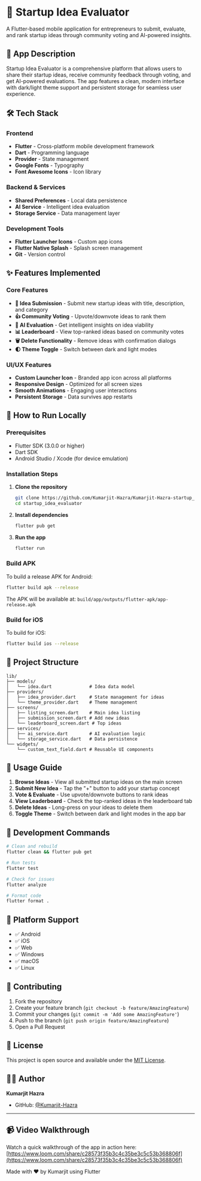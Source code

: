 # 🚀 Startup Idea Evaluator

A Flutter-based mobile application for entrepreneurs to submit, evaluate, and rank startup ideas through community voting and AI-powered insights.

## 📱 App Description

Startup Idea Evaluator is a comprehensive platform that allows users to share their startup ideas, receive community feedback through voting, and get AI-powered evaluations. The app features a clean, modern interface with dark/light theme support and persistent storage for seamless user experience.

## 🛠️ Tech Stack

### Frontend
- **Flutter** - Cross-platform mobile development framework
- **Dart** - Programming language
- **Provider** - State management
- **Google Fonts** - Typography
- **Font Awesome Icons** - Icon library

### Backend & Services
- **Shared Preferences** - Local data persistence
- **AI Service** - Intelligent idea evaluation
- **Storage Service** - Data management layer

### Development Tools
- **Flutter Launcher Icons** - Custom app icons
- **Flutter Native Splash** - Splash screen management
- **Git** - Version control

## ✨ Features Implemented

### Core Features
- **📝 Idea Submission** - Submit new startup ideas with title, description, and category
- **👍 Community Voting** - Upvote/downvote ideas to rank them
- **🤖 AI Evaluation** - Get intelligent insights on idea viability
- **📊 Leaderboard** - View top-ranked ideas based on community votes
- **🗑️ Delete Functionality** - Remove ideas with confirmation dialogs
- **🌓 Theme Toggle** - Switch between dark and light modes

### UI/UX Features
- **Custom Launcher Icon** - Branded app icon across all platforms
- **Responsive Design** - Optimized for all screen sizes
- **Smooth Animations** - Engaging user interactions
- **Persistent Storage** - Data survives app restarts

## 🚀 How to Run Locally

### Prerequisites
- Flutter SDK (3.0.0 or higher)
- Dart SDK
- Android Studio / Xcode (for device emulation)

### Installation Steps

1. **Clone the repository**
   ```bash
   git clone https://github.com/Kumarjit-Hazra/Kumarjit-Hazra-startup_idea_evaluator.git
   cd startup_idea_evaluator
   ```

2. **Install dependencies**
   ```bash
   flutter pub get
   ```

3. **Run the app**
   ```bash
   flutter run
   ```

### Build APK

To build a release APK for Android:

```bash
flutter build apk --release
```

The APK will be available at: `build/app/outputs/flutter-apk/app-release.apk`

### Build for iOS

To build for iOS:

```bash
flutter build ios --release
```

## 📁 Project Structure

```
lib/
├── models/
│   └── idea.dart              # Idea data model
├── providers/
│   ├── idea_provider.dart     # State management for ideas
│   └── theme_provider.dart    # Theme management
├── screens/
│   ├── listing_screen.dart    # Main idea listing
│   ├── submission_screen.dart # Add new ideas
│   └── leaderboard_screen.dart # Top ideas
├── services/
│   ├── ai_service.dart        # AI evaluation logic
│   └── storage_service.dart   # Data persistence
└── widgets/
    └── custom_text_field.dart # Reusable UI components
```

## 🎯 Usage Guide

1. **Browse Ideas** - View all submitted startup ideas on the main screen
2. **Submit New Idea** - Tap the "+" button to add your startup concept
3. **Vote & Evaluate** - Use upvote/downvote buttons to rank ideas
4. **View Leaderboard** - Check the top-ranked ideas in the leaderboard tab
5. **Delete Ideas** - Long-press on your ideas to delete them
6. **Toggle Theme** - Switch between dark and light modes in the app bar

## 🔧 Development Commands

```bash
# Clean and rebuild
flutter clean && flutter pub get

# Run tests
flutter test

# Check for issues
flutter analyze

# Format code
flutter format .
```

## 📱 Platform Support

- ✅ Android
- ✅ iOS
- ✅ Web
- ✅ Windows
- ✅ macOS
- ✅ Linux

## 🤝 Contributing

1. Fork the repository
2. Create your feature branch (`git checkout -b feature/AmazingFeature`)
3. Commit your changes (`git commit -m 'Add some AmazingFeature'`)
4. Push to the branch (`git push origin feature/AmazingFeature`)
5. Open a Pull Request

## 📄 License

This project is open source and available under the [MIT License](LICENSE).

## 👨‍💻 Author

**Kumarjit Hazra**
- GitHub: [@Kumarjit-Hazra](https://github.com/Kumarjit-Hazra)

---

## 📹 Video Walkthrough

Watch a quick walkthrough of the app in action here:
[https://www.loom.com/share/c28573f35b3c4c35be3c5c53b368806f](https://www.loom.com/share/c28573f35b3c4c35be3c5c53b368806f)


Made with ❤️ by  Kumarjit using Flutter
